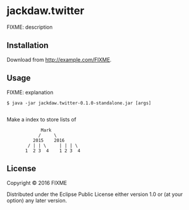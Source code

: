 # jackdaw.twitter

FIXME: description

## Installation

Download from http://example.com/FIXME.

## Usage

FIXME: explanation

    $ java -jar jackdaw.twitter-0.1.0-standalone.jar [args]

##

Make a index to store lists of

```
             Mark
            /     \
          2015    2016
        / | | \     | | | \
       1  2 3  4    1 2 3  4
```

## License

Copyright © 2016 FIXME

Distributed under the Eclipse Public License either version 1.0 or (at
your option) any later version.
